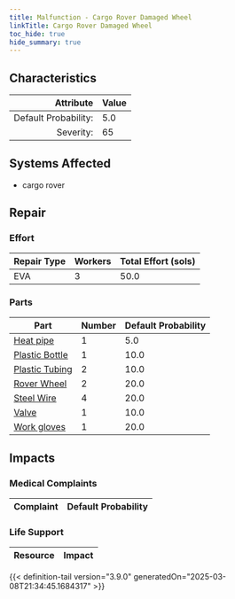 ```yaml
---
title: Malfunction - Cargo Rover Damaged Wheel
linkTitle: Cargo Rover Damaged Wheel
toc_hide: true
hide_summary: true
---
```

<!-- This is generated by the MarsSim HelpGenertor, do not edit. -->

## Characteristics

| Attribute      | Value |
|--------:|:------|
|Default Probability:|5.0|
|Severity:|65|

## Systems Affected 
- cargo rover

## Repair

### Effort
|Repair Type|Workers|Total Effort (sols)|
|---|---|---|
|EVA|3|50.0|

### Parts
|Part|Number|Default Probability|
|---|---|---|
|[Heat pipe](/docs/definitions/part/heat-pipe)|1|5.0|
|[Plastic Bottle](/docs/definitions/part/plastic-bottle)|1|10.0|
|[Plastic Tubing](/docs/definitions/part/plastic-tubing)|2|10.0|
|[Rover Wheel](/docs/definitions/part/rover-wheel)|2|20.0|
|[Steel Wire](/docs/definitions/part/steel-wire)|4|20.0|
|[Valve](/docs/definitions/part/valve)|1|10.0|
|[Work gloves](/docs/definitions/part/work-gloves)|1|20.0|

## Impacts

### Medical Complaints
|Complaint|Default Probability|
|---|---|

### Life Support
|Resource|Impact|
|---|---|


{{< definition-tail version="3.9.0" generatedOn="2025-03-08T21:34:45.1684317" >}}

